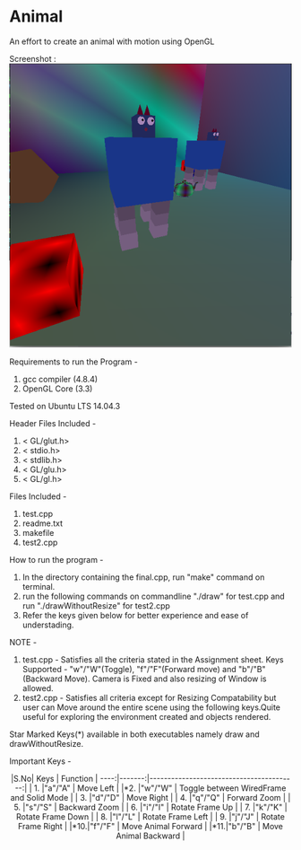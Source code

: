 # Animal
An effort to create an animal with motion using OpenGL

Screenshot :  
![alt text]( https://raw.githubusercontent.com/VarunWachaspati/animal/master/Animal.png "Animal")

Requirements to run the Program -  
1. gcc compiler (4.8.4)  
2. OpenGL Core (3.3)  

Tested on Ubuntu LTS 14.04.3  

Header Files Included -   
1. < GL/glut.h>
2. < stdio.h>
3. < stdlib.h>
4. < GL/glu.h>
5. < GL/gl.h>


Files Included -   
1. test.cpp
2. readme.txt
3. makefile
4. test2.cpp

How to run the program -
1. In the directory containing the final.cpp, run "make" command on terminal.
2. run the following commands on commandline "./draw" for test.cpp and run "./drawWithoutResize" for test2.cpp
3. Refer the keys given below for better experience and ease of understading.

NOTE -   
1. test.cpp - Satisfies all the criteria stated in the Assignment sheet. Keys Supported - "w"/"W"(Toggle), "f"/"F"(Forward move) and "b"/"B"(Backward Move). Camera is Fixed and also resizing of Window is allowed.    
2. test2.cpp - Satisfies all criteria except for Resizing Compatability but user can Move around the entire scene using the following keys.Quite useful for exploring the environment created and objects rendered.  
 

Star Marked Keys(*) available in both executables namely draw and drawWithoutResize.  

Important Keys -   
<center>
|S.No|  Keys  | Function                                 |
----:|-------:|-----------------------------------------:|
| 1. |"a"/"A" | Move Left                                |
|*2. |"w"/"W" | Toggle between WiredFrame and Solid Mode |
| 3. |"d"/"D" | Move Right								               |
| 4. |"q"/"Q" | Forward Zoom                             |
| 5. |"s"/"S" | Backward Zoom                            |
| 6. |"i"/"I" | Rotate Frame Up                          |
| 7. |"k"/"K" | Rotate Frame Down                        |
| 8. |"l"/"L" | Rotate Frame Left                        |
| 9. |"j"/"J" | Rotate Frame Right                       |
|*10.|"f"/"F" | Move Animal Forward                      |
|*11.|"b"/"B" | Move Animal Backward                     |
</center>
